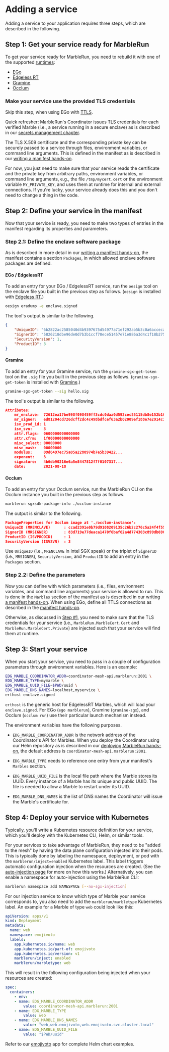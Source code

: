 # Adding a service

Adding a service to your application requires three steps, which are described in the following.

## **Step 1:** Get your service ready for MarbleRun

To get your service ready for MarbleRun, you need to rebuild it with one of the supported [runtimes](features/runtimes.md):
* [EGo](building-services/ego.md)
* [Edgeless RT](https://github.com/edgelesssys/marblerun/blob/master/samples/helloc%2B%2B)
* [Gramine](building-services/gramine.md)
* [Occlum](building-services/occlum.md)

### Make your service use the provided TLS credentials

Skip this step, when using EGo with [TTLS](features/transparent-TLS.md).

Quick refresher: MarbleRun's Coordinator issues TLS credentials for each verified Marble (i.e., a service running in a secure enclave) as is described in our [secrets management chapter](features/secrets-management.md#tls-credentials).

The TLS X.509 certificate and the corresponding private key can be securely passed to a service through files, environment variables, or command line arguments. This is defined in the manifest as is described in our [writing a manifest hands-on](workflows/define-manifest.md#manifestmarbles).

For now, you just need to make sure that your service reads the certificate and the private key from arbitrary paths, environment variables, or command line arguments, e.g., the file `/tmp/mycert.cert` or the environment variable `MY_PRIVATE_KEY`, and uses them at runtime for internal and external connections. If you're lucky, your service already does this and you don't need to change a thing in the code.

## **Step 2:** Define your service in the manifest

Now that your service is ready, you need to make two types of entries in the manifest regarding its properties and parameters.

### **Step 2.1:** Define the enclave software package

As is described in more detail in our [writing a manifest hands-on](workflows/define-manifest.md#manifestpackages), the manifest contains a section `Packages`, in which allowed enclave software packages are defined.

#### EGo / EdgelessRT
To add an entry for your EGo / EdgelessRT service, run the `oesign` tool on the enclave file you built in the previous step as follows. (`oesign` is installed with [Edgeless RT](https://github.com/edgelesssys/edgelessrt).)

```bash
oesign eradump -e enclave.signed
```

The tool's output is similar to the following.

```json
{
    "UniqueID": "6b2822ac2585040d4b9397675d54977a71ef292ab5b3c0a6acceca26074ae585",
    "SignerID": "5826218dbe96de0d7b3b1ccf70ece51457e71e886a3d4c1f18b27576d22cdc74",
    "SecurityVersion": 1,
    "ProductID": 3
}
```

#### Gramine

To add an entry for your Gramine service, run the `gramine-sgx-get-token` tool on the `.sig` file you built in the previous step as follows. (`gramine-sgx-get-token` is installed with [Gramine](https://github.com/oscarlab/gramine/).)


```bash
gramine-sgx-get-token --sig hello.sig
```

The tool's output is similar to the following.

```json
Attributes:
    mr_enclave:  72612ea17be998f098459ff3cdc0daa0d592cec85115db8e152b10fc6df033a7
    mr_signer:   ed81204cd726dcff2dc4c498bdfcef63a2b02009ef188e7e2914c37a7e99b547
    isv_prod_id: 1
    isv_svn:     3
    attr.flags:  0600000000000000
    attr.xfrm:   1f00000000000000
    misc_select: 00000000
    misc_mask:   00000000
    modulus:     09d6497ec75a05a2280974b7e5b39422...
    exponent:    3
    signature:   4b6db90216e6a5e8447812f7f0107317...
    date:        2021-08-18
```

#### Occlum

To add an entry for your Occlum service, run the MarbleRun CLI on the Occlum instance you built in the previous step as follows.

```bash
marblerun sgxsdk-package-info ./occlum-instance
```

The output is similar to the following.

```json
PackageProperties for Occlum image at './occlum-instance':
UniqueID (MRENCLAVE)      : ccad2391e0b79d9108209135c26b2c276c5a24f4f55bc67ccf5ab90fd3f5fc22
SignerID (MRSIGNER)       : 83d719e77deaca1470f6baf62a4d774303c899db69020f9c70ee1dfc08c7ce9e
ProductID (ISVPRODID)     : 1
SecurityVersion (ISVSVN)  : 3
```


Use `UniqueID` (i.e., `MRENCLAVE` in Intel SGX speak) or the triplet of `SignerID` (i.e., `MRSIGNER`), `SecurityVersion`, and `ProductID` to add an entry in the `Packages` section.

### **Step 2.2:** Define the parameters

Now you can define with which parameters (i.e., files, environment variables, and command line arguments) your service is allowed to run. This is done in the `Marbles` section of the manifest as is described in our [writing a manifest hands-on](workflows/define-manifest.md#manifestmarbles). When using EGo, define all TTLS connections as described in the [manifest hands-on](workflows/define-manifest.md#manifesttls).

Otherwise, as discussed in [Step #1](#make-your-service-use-the-provided-tls-credentials), you need to make sure that the TLS credentials for your service (i.e., `MarbleRun.MarbleCert.Cert` and `MarbleRun.MarbleCert.Private`) are injected such that your service will find them at runtime.

## **Step 3:** Start your service

When you start your service, you need to pass in a couple of configuration parameters through environment variables. Here is an example:

```bash
EDG_MARBLE_COORDINATOR_ADDR=coordinator-mesh-api.marblerun:2001 \
EDG_MARBLE_TYPE=mymarble \
EDG_MARBLE_UUID_FILE=$PWD/uuid \
EDG_MARBLE_DNS_NAMES=localhost,myservice \
erthost enclave.signed
```

`erthost` is the generic host for EdgelessRT Marbles, which will load your `enclave.signed`.
For EGo (`ego marblerun`), Gramine (`gramine-sgx`), and Occlum (`occlum run`) use their particular launch mechanism instead.

The environment variables have the following purposes.

* `EDG_MARBLE_COORDINATOR_ADDR` is the network address of the Coordinator's API for Marbles. When you deploy the Coordinator using our Helm repository as is described in our [deploying MarbleRun hands-on](deployment/kubernetes.md), the default address is `coordinator-mesh-api.marblerun:2001`.

* `EDG_MARBLE_TYPE` needs to reference one entry from your manifest's `Marbles` section.

* `EDG_MARBLE_UUID_FILE` is the local file path where the Marble stores its UUID. Every instance of a Marble has its unique and public UUID. The file is needed to allow a Marble to restart under its UUID.

* `EDG_MARBLE_DNS_NAMES` is the list of DNS names the Coordinator will issue the Marble's certificate for.

## **Step 4:** Deploy your service with Kubernetes

Typically, you'll write a Kubernetes resource definition for your service, which you'll deploy with the Kubernetes CLI, Helm, or similar tools.

For your services to take advantage of MarbleRun, they need to be "added to the mesh" by having the data plane configuration injected into their pods.
This is typically done by labeling the namespace, deployment, or pod with the `marblerun/inject=enabled` Kubernetes label.
This label triggers automatic configuration injection when the resources are created. (See the [auto-injection page](features/auto-injection.md) for more on how this works.)
Alternatively, you can enable a namespace for auto-injection using the MarbleRun CLI:

```bash
marblerun namespace add NAMESPACE [--no-sgx-injection]
```

For our injection service to know which type of Marble your service corresponds to, you also need to add the `marblerun/marbletype` Kubernetes label.
An example for a Marble of type `web` could look like this:

```yaml
apiVersion: apps/v1
kind: Deployment
metadata:
  name: web
  namespace: emojivoto
  labels:
    app.kubernetes.io/name: web
    app.kubernetes.io/part-of: emojivoto
    app.kubernetes.io/version: v1
    marblerun/inject: enabled
    marblerun/marbletype: web
```

This will result in the following configuration being injected when your resources are created:

```yaml
spec:
  containers:
    - env:
    - name: EDG_MARBLE_COORDINATOR_ADDR
        value: coordinator-mesh-api.marblerun:2001
    - name: EDG_MARBLE_TYPE
        value: web
    - name: EDG_MARBLE_DNS_NAMES
        value: "web,web.emojivoto,web.emojivoto.svc.cluster.local"
    - name: EDG_MARBLE_UUID_FILE
        value: "$PWD/uuid"
```

Refer to our [emojivoto](https://github.com/edgelesssys/emojivoto) app for complete Helm chart examples.
